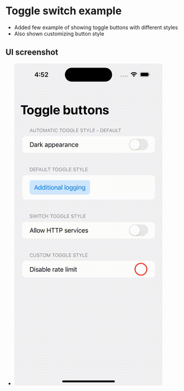 # Toggle switch example

- Added few example of showing toggle buttons with different styles
- Also shown customizing button style

## UI screenshot
- ![ToggleExample](./ToggleExample.gif)

